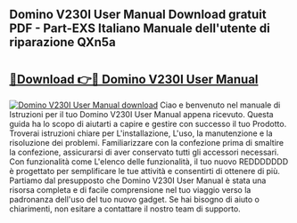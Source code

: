 ## Domino V230I User Manual Download gratuit PDF - Part-EXS Italiano Manuale dell'utente di riparazione QXn5a

# <h2><a href="http://dfb3kpm.blite.top/?on=Domino+V230I+User+Manual">🔗Download 👉🔴 Domino V230I User Manual</a></h2>

[![Domino V230I User Manual download](https://i.imgur.com/lujVjoI.png)](http://dfb3kpm.blite.top/?on=Domino+V230I+User+Manual)
Ciao e benvenuto nel manuale di Istruzioni per il tuo Domino V230I User Manual appena ricevuto. Questa guida ha lo scopo di aiutarti a capire e gestire con successo il tuo Prodotto. Troverai istruzioni chiare per L'installazione, L'uso, la manutenzione e la risoluzione dei problemi. Familiarizzare con la confezione prima di smaltire la confezione, assicurarsi di aver conservato tutti gli accessori necessari. Con funzionalità come L'elenco delle funzionalità, il tuo nuovo REDDDDDDD è progettato per semplificare le tue attività e consentirti di ottenere di più. Partiamo dal presupposto che Domino V230I User Manual è stata una risorsa completa e di facile comprensione nel tuo viaggio verso la padronanza dell'uso del tuo nuovo gadget. Se hai bisogno di aiuto o chiarimenti, non esitare a contattare il nostro team di supporto.
